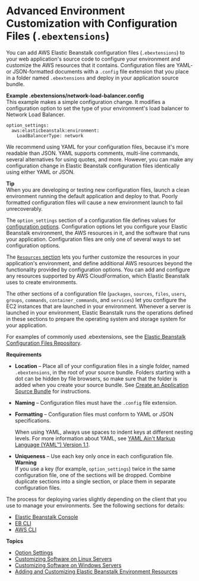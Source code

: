 # Advanced Environment Customization with Configuration Files \(`.ebextensions`\)<a name="ebextensions"></a>

You can add AWS Elastic Beanstalk configuration files \(`.ebextensions`\) to your web application's source code to configure your environment and customize the AWS resources that it contains\. Configuration files are YAML\- or JSON\-formatted documents with a `.config` file extension that you place in a folder named `.ebextensions` and deploy in your application source bundle\.

**Example \.ebextensions/network\-load\-balancer\.config**  
This example makes a simple configuration change\. It modifies a configuration option to set the type of your environment's load balancer to Network Load Balancer\.  

```
option_settings:
  aws:elasticbeanstalk:environment:
    LoadBalancerType: network
```

We recommend using YAML for your configuration files, because it's more readable than JSON\. YAML supports comments, multi\-line commands, several alternatives for using quotes, and more\. However, you can make any configuration change in Elastic Beanstalk configuration files identically using either YAML or JSON\.

**Tip**  
When you are developing or testing new configuration files, launch a clean environment running the default application and deploy to that\. Poorly formatted configuration files will cause a new environment launch to fail unrecoverably\.

The `option_settings` section of a configuration file defines values for [configuration options](command-options.md)\. Configuration options let you configure your Elastic Beanstalk environment, the AWS resources in it, and the software that runs your application\. Configuration files are only one of several ways to set configuration options\.

The [`Resources` section](environment-resources.md) lets you further customize the resources in your application's environment, and define additional AWS resources beyond the functionality provided by configuration options\. You can add and configure any resources supported by AWS CloudFormation, which Elastic Beanstalk uses to create environments\.

The other sections of a configuration file \(`packages`, `sources`, `files`, `users`, `groups`, `commands`, `container_commands`, and `services`\) let you configure the EC2 instances that are launched in your environment\. Whenever a server is launched in your environment, Elastic Beanstalk runs the operations defined in these sections to prepare the operating system and storage system for your application\.

For examples of commonly used \.ebextensions, see the [Elastic Beanstalk Configuration Files Repository](https://github.com/awsdocs/elastic-beanstalk-samples/tree/master/configuration-files)\.

**Requirements**
+ **Location** – Place all of your configuration files in a single folder, named `.ebextensions`, in the root of your source bundle\. Folders starting with a dot can be hidden by file browsers, so make sure that the folder is added when you create your source bundle\. See [Create an Application Source Bundle](applications-sourcebundle.md) for instructions\.
+ **Naming** – Configuration files must have the `.config` file extension\.
+ **Formatting** – Configuration files must conform to YAML or JSON specifications\.

  When using YAML, always use spaces to indent keys at different nesting levels\. For more information about YAML, see [YAML Ain't Markup Language \(YAML™\) Version 1\.1](http://yaml.org/spec/current.html)\.
+ **Uniqueness** – Use each key only once in each configuration file\.
**Warning**  
If you use a key \(for example, `option_settings`\) twice in the same configuration file, one of the sections will be dropped\. Combine duplicate sections into a single section, or place them in separate configuration files\.

The process for deploying varies slightly depending on the client that you use to manage your environments\. See the following sections for details:
+ [Elastic Beanstalk Console](environment-configuration-methods-during.md#configuration-options-during-console-ebextensions)
+ [EB CLI](environment-configuration-methods-during.md#configuration-options-during-ebcli-ebextensions)
+ [AWS CLI](environment-configuration-methods-during.md#configuration-options-during-awscli-ebextensions)

**Topics**
+ [Option Settings](ebextensions-optionsettings.md)
+ [Customizing Software on Linux Servers](customize-containers-ec2.md)
+ [Customizing Software on Windows Servers](customize-containers-windows-ec2.md)
+ [Adding and Customizing Elastic Beanstalk Environment Resources](environment-resources.md)